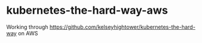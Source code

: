 # kubernetes-the-hard-way-aws
Working through https://github.com/kelseyhightower/kubernetes-the-hard-way on AWS
